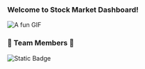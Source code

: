 ### Welcome to Stock Market Dashboard!

![A fun GIF](https://i.gifer.com/7D7o.gif)

### 🌟 Team Members 🌟
![Static Badge](https://img.shields.io/badge/eilli)

